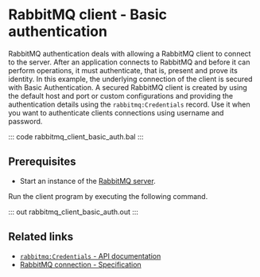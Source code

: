 # RabbitMQ client - Basic authentication

RabbitMQ authentication deals with allowing a RabbitMQ client to connect to the server. After an application connects to RabbitMQ and before it can perform operations, it must authenticate, that is, present and prove its identity. In this example, the underlying connection of the client is secured with Basic Authentication. A secured RabbitMQ client is created by using the default host and port or custom configurations and providing the authentication details using the `rabbitmq:Credentials` record. Use it when you want to authenticate clients connections using username and password.

::: code rabbitmq_client_basic_auth.bal :::

## Prerequisites
- Start an instance of the [RabbitMQ server](https://www.rabbitmq.com/download.html).

Run the client program by executing the following command.

::: out rabbitmq_client_basic_auth.out :::

## Related links
- [`rabbitmq:Credentials` - API documentation](https://lib.ballerina.io/ballerinax/rabbitmq/latest/records/Credentials)
- [RabbitMQ connection - Specification](https://github.com/ballerina-platform/module-ballerinax-rabbitmq/blob/master/docs/spec/spec.md#2-connection)

